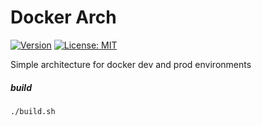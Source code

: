 # Docker Arch

[![Version](https://img.shields.io/badge/Version-0.0.1-blue)](https://github.com/hulkthedev/docker-arch)
[![License: MIT](https://img.shields.io/badge/License-MIT-green.svg)](https://opensource.org/licenses/MIT)

Simple architecture for docker dev and prod environments

##### build

```bash
./build.sh
```
